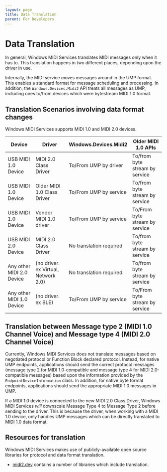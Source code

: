 ```yaml
---
layout: page
title: Data Translation
parent: For Developers
---
```


# Data Translation

In general, Windows MIDI Services translates MIDI messages only when it has to. This translation happens in two different places, depending upon the driver in use.

Internally, the MIDI service moves messages around in the UMP format. This enables a standard format for message scheduling and processing. In addition, the `Windows.Devices.Midi2` API treats all messages as UMP, including ones to/from devices which were bytestream MIDI 1.0 format.

## Translation Scenarios involving data format changes

Windows MIDI Services supports MIDI 1.0 and MIDI 2.0 devices.

| Device | Driver | Windows.Devices.Midi2 | Older MIDI 1.0 APIs |
| ------------------- | --------------------- | -------------------------- | ------------------------ |
| USB MIDI 1.0 Device | MIDI 2.0 Class Driver | To/From UMP by driver | To/from byte stream by service |
| USB MIDI 1.0 Device | Older MIDI 1.0 Class Driver | To/From UMP by service | To/from byte stream by service |
| USB MIDI 1.0 Device | Vendor MIDI 1.0 driver | To/From UMP by service | To/From byte stream by service |
| USB MIDI 2.0 Device | MIDI 2.0 Class Driver | No translation required | To/from byte stream by service |
| Any other MIDI 2.0 Device | (no driver. ex Virtual, Network 2.0) | No translation required | To/from byte stream by service |
| Any other MIDI 1.0 Device | (no driver. ex BLE) | To/From UMP by service | To/From byte stream by service |

## Translation between Message type 2 (MIDI 1.0 Channel Voice) and Message type 4 (MIDI 2.0 Channel Voice)

Currently, Windows MIDI Services does not translate messages based on negotiated protocol or Function Block declared protocol. Instead, for native UMP endpoints, applications should send the correct protocol messages (message type 2 for MIDI 1.0-compatible and message type 4 for MIDI 2.0-compatible messages) based upon the information provided by the `EndpointDeviceInformation` class. In addition, for native byte format endpoints, applications should send the appropriate MIDI 1.0 messages in UMP.

If a MIDI 1.0 device is connected to the new MIDI 2.0 Class Driver, Windows MIDI Services *will* downscale Message Type 4 to Message Type 2 before sending to the driver. This is because the driver, when working with a MIDI 1.0 device, only handles UMP messages which can be directly translated to MIDI 1.0 data format.

## Resources for translation

Windows MIDI Services makes use of publicly-available open source libraries for protocol and data format translation.

* [midi2.dev](https://midi2.dev) contains a number of libraries which include translation.

